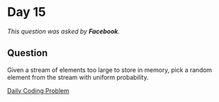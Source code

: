 # Day 15 

*This question was asked by **Facebook**.*

## Question

Given a stream of elements too large to store in memory, pick a random element from the stream with uniform probability.


[Daily Coding Problem](https://dailycodingproblem.com/)

